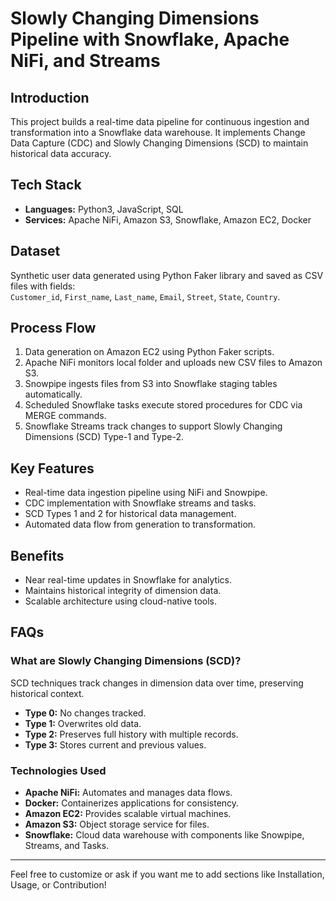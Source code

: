 # Slowly Changing Dimensions Pipeline with Snowflake, Apache NiFi, and Streams

## Introduction  
This project builds a real-time data pipeline for continuous ingestion and transformation into a Snowflake data warehouse. It implements Change Data Capture (CDC) and Slowly Changing Dimensions (SCD) to maintain historical data accuracy.

## Tech Stack  
- **Languages:** Python3, JavaScript, SQL  
- **Services:** Apache NiFi, Amazon S3, Snowflake, Amazon EC2, Docker  

## Dataset  
Synthetic user data generated using Python Faker library and saved as CSV files with fields:  
`Customer_id`, `First_name`, `Last_name`, `Email`, `Street`, `State`, `Country`.

## Process Flow  
1. Data generation on Amazon EC2 using Python Faker scripts.  
2. Apache NiFi monitors local folder and uploads new CSV files to Amazon S3.  
3. Snowpipe ingests files from S3 into Snowflake staging tables automatically.  
4. Scheduled Snowflake tasks execute stored procedures for CDC via MERGE commands.  
5. Snowflake Streams track changes to support Slowly Changing Dimensions (SCD) Type-1 and Type-2.

## Key Features  
- Real-time data ingestion pipeline using NiFi and Snowpipe.  
- CDC implementation with Snowflake streams and tasks.  
- SCD Types 1 and 2 for historical data management.  
- Automated data flow from generation to transformation.

## Benefits  
- Near real-time updates in Snowflake for analytics.  
- Maintains historical integrity of dimension data.  
- Scalable architecture using cloud-native tools.

## FAQs

### What are Slowly Changing Dimensions (SCD)?  
SCD techniques track changes in dimension data over time, preserving historical context.  
- **Type 0:** No changes tracked.  
- **Type 1:** Overwrites old data.  
- **Type 2:** Preserves full history with multiple records.  
- **Type 3:** Stores current and previous values.

### Technologies Used  
- **Apache NiFi:** Automates and manages data flows.  
- **Docker:** Containerizes applications for consistency.  
- **Amazon EC2:** Provides scalable virtual machines.  
- **Amazon S3:** Object storage service for files.  
- **Snowflake:** Cloud data warehouse with components like Snowpipe, Streams, and Tasks.

---

Feel free to customize or ask if you want me to add sections like Installation, Usage, or Contribution!
